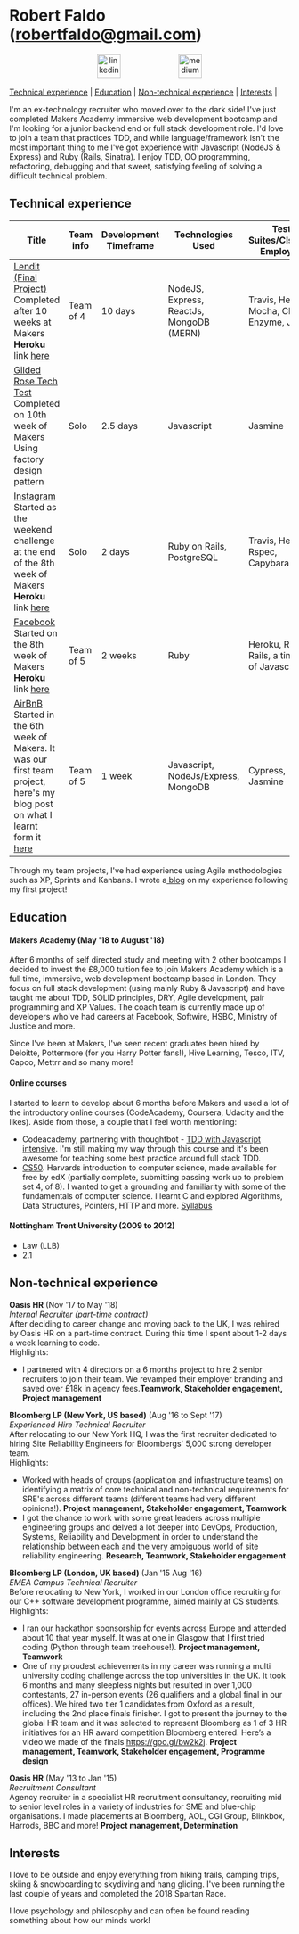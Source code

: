 # Robert Faldo (robertfaldo@gmail.com)<br>
<p align="center">
  <a href="https://www.linkedin.com/in/robertfaldo/">
  <img src="https://www.iconfinder.com/data/icons/free-social-icons/67/linkedin_circle_color-512.png" alt="linkedin" hspace="50" height="42" width="42"></a>
  <a href="https://medium.com/@robertfaldo">
  <img src="http://www.webmasto.com/wp-content/uploads/2017/08/Medium-App-Icon-2017.png" alt="medium" hspace="50" height="42" width="42"></a>
  
[Technical experience](#technical) | [Education](#education) | [Non-technical experience](#non-technical) | [Interests](#interests) |


I'm an ex-technology recruiter who moved over to the dark side! I've just completed Makers Academy immersive web development bootcamp and I'm looking for a junior backend end or full stack development role. I'd love to join a team that practices TDD, and while language/framework isn't the most important thing to me I've got experience with Javascript (NodeJS & Express) and Ruby (Rails, Sinatra). I enjoy TDD, OO programming, refactoring, debugging and that sweet, satisfying feeling of solving a difficult technical problem.

## <a name="technical"></a>Technical experience

| Title | Team info | Development Timeframe | Technologies Used | Test Suites/CIs/CDs Employed|
|--|--|--|--|--|
| [Lendit (Final Project)](https://github.com/khiebiggs/Lendit)</br> Completed after 10 weeks at Makers</br>__Heroku__ link [here](https://limitless-wildwood-27577.herokuapp.com/) | Team of 4 | 10 days | NodeJS, Express, ReactJs, MongoDB (MERN) | Travis, Heroku, Mocha, Chai, Enzyme, Jest |
| [Gilded Rose Tech Test](https://github.com/Robfaldo/GildedRose-Refactoring-Kata/tree/master/js)</br> Completed on 10th week of Makers</br> Using factory design pattern | Solo | 2.5 days | Javascript | Jasmine |
| [Instagram](https://github.com/Robfaldo/instagram-challenge)</br> Started as the weekend challenge at the end of the 8th week of Makers</br>__Heroku__ link [here](https://faldoinstagram.herokuapp.com/) | Solo | 2 days | Ruby on Rails, PostgreSQL | Travis, Heroku, Rspec, Capybara |
| [Facebook](https://github.com/chrisrusselldigital/acebook-petbook)</br> Started on the 8th week of Makers</br> __Heroku__ link [here](http://petbook-acebook.herokuapp.com/users/sign_in) | Team of 5 | 2 weeks | Ruby | Heroku, Ruby, Rails, a tiny bit of Javascript |
| [AirBnB](https://github.com/Robfaldo/stinkbugs-bnb)</br> Started in the 6th week of Makers. It was our first team project, here's my blog post on what I learnt form it [here](https://blog.makersacademy.com/what-i-learnt-from-my-first-group-coding-project-at-makers-academy-2cebad45b210) | Team of 5 | 1 week | Javascript, NodeJs/Express, MongoDB | Cypress, Jasmine |

Through my team projects, I've had experience using Agile methodologies such as XP, Sprints and Kanbans. I wrote a[ blog](https://blog.makersacademy.com/what-i-learnt-from-my-first-group-coding-project-at-makers-academy-2cebad45b210) on my experience following my first project!

## Education

#### Makers Academy (May '18 to August '18)

After 6 months of self directed study and meeting with 2 other bootcamps I decided to invest the £8,000 tuition fee to join Makers Academy which is a full time, immersive, web development bootcamp based in London. They focus on full stack development (using mainly Ruby & Javascript) and have taught me about TDD, SOLID principles, DRY, Agile development, pair programming and XP Values. The coach team is currently made up of developers who've had careers at Facebook, Softwire, HSBC, Ministry of Justice and more.

Since I've been at Makers, I've seen recent graduates been hired by Deloitte, Pottermore (for you Harry Potter fans!), Hive Learning, Tesco, ITV, Capco, Mettrr and so many more!

#### Online courses

I started to learn to develop about 6 months before Makers and used a lot of the introductory online courses (CodeAcademy, Coursera, Udacity and the likes). Aside from those, a couple that I feel worth mentioning:
* Codeacademy, partnering with thoughtbot - [TDD with Javascript intensive](https://www.codecademy.com/pro/intensive/test-driven-development). I'm still making my way through this course and it's been awesome for teaching some best practice around full stack TDD.
* [CS50](https://www.edx.org/course/cs50s-introduction-computer-science-harvardx-cs50x). Harvards introduction to computer science, made available for free by edX (partially complete, submitting passing work up to problem set 4, of 8). I wanted to get a grounding and familiarity with some of the fundamentals of computer science. I learnt C and explored Algorithms, Data Structures, Pointers, HTTP and more. [Syllabus](https://docs.cs50.net/2018/x/syllabus.html)

#### Nottingham Trent University (2009 to 2012)

- Law (LLB)
- 2.1

## Non-technical experience<a name="non-technical">

**Oasis HR** (Nov '17 to May '18)    
*Internal Recruiter (part-time contract)*\
After deciding to career change and moving back to the UK, I was rehired by Oasis HR on a part-time contract. During this time I spent about 1-2 days a week learning to code.<br>
Highlights:
* I partnered with 4 directors on a 6 months project to hire 2 senior recruiters to join their team. We revamped their employer branding and saved over £18k in agency fees.__Teamwork, Stakeholder engagement, Project management__

**Bloomberg LP (New York, US based)** (Aug '16 to Sept '17)   
*Experienced Hire Technical Recruiter*\
After relocating to our New York HQ, I was the first recruiter dedicated to hiring Site Reliability Engineers for Bloombergs' 5,000 strong developer team.<br>
Highlights:
* Worked with heads of groups (application and infrastructure teams) on identifying a matrix of core technical and non-technical requirements for SRE's across different teams (different teams had very different opinions!). __Project management, Stakeholder engagement, Teamwork__
* I got the chance to work with some great leaders across multiple engineering groups and delved a lot deeper into DevOps, Production, Systems, Reliability and Development in order to understand the relationship between each and the very ambiguous world of site reliability engineering. __Research, Teamwork, Stakeholder engagement__

**Bloomberg LP (London, UK based)** (Jan '15 Aug '16)   
*EMEA Campus Technical Recruiter*\
Before relocating to New York, I worked in our London office recruiting for our C++ software development programme, aimed mainly at CS students.<br>
Highlights:
* I ran our hackathon sponsorship for events across Europe and attended about 10 that year myself. It was at one in Glasgow that I first tried coding (Python through team treehouse!). __Project management, Teamwork__
* One of my proudest achievements in my career was running a multi university coding challenge across the top universities in the UK. It took 6 months and many sleepless nights but resulted in over 1,000 contestants, 27 in-person events (26 qualifiers and a global final in our offices). We hired two tier 1 candidates from Oxford as a result, including the 2nd place finals finisher. I got to present the journey to the global HR team and it was selected to represent Bloomberg as 1 of 3 HR initiatives for an HR award competition Bloomberg entered. Here’s a video we made of the finals https://goo.gl/bw2k2j. __Project management, Teamwork, Stakeholder engagement, Programme design__

**Oasis HR** (May '13 to Jan '15)   
*Recruitment Consultant*\
Agency recruiter in a specialist HR recruitment consultancy, recruiting mid to senior level roles in a variety of industries for SME and blue-chip organisations. I made placements at Bloomberg, AOL, CGI Group, Blinkbox, Harrods, BBC and more! __Project management, Determination__

## Interests

I love to be outside and enjoy everything from hiking trails, camping trips, skiing &amp; snowboarding to skydiving and hang gliding. I've been running the last couple of years and completed the 2018 Spartan Race.

I love psychology and philosophy and can often be found reading something about how our minds work!
